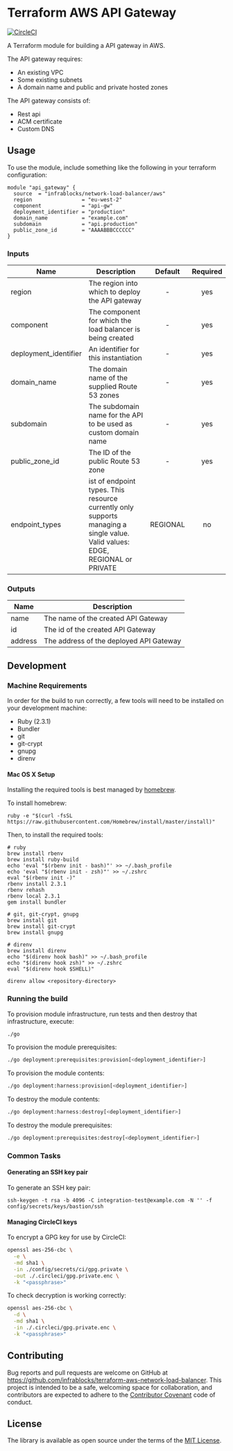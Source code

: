Terraform AWS API Gateway
===================================

[![CircleCI](https://circleci.com/gh/infrablocks/terraform-aws-api-gateway.svg?style=svg)](https://circleci.com/gh/infrablocks/terraform-aws-api-gateway)

A Terraform module for building a API gateway in AWS.

The API gateway requires:
* An existing VPC
* Some existing subnets
* A domain name and public and private hosted zones
 
The API gateway consists of:
* Rest api
* ACM certificate
* Custom DNS


Usage
-----

To use the module, include something like the following in your terraform 
configuration:

```hcl-terraform
module "api_gateway" {
  source  = "infrablocks/network-load-balancer/aws"
  region                = "eu-west-2"
  component             = "api-gw"
  deployment_identifier = "production"
  domain_name           = "example.com"
  subdomain             = "api.production"
  public_zone_id        = "AAAABBBCCCCCC"
}
```


### Inputs

| Name                             | Description                                                                   | Default             | Required                             |
|----------------------------------|-------------------------------------------------------------------------------|:-------------------:|:------------------------------------:|
| region                           | The region into which to deploy the API gateway                             | -                   | yes                                  |
| component| The component for which the load balancer is being created    |- | yes|
| deployment_identifier|An identifier for this instantiation                                           |- | yes |
| domain_name| The domain name of the supplied Route 53 zones | - | yes|
| subdomain| The subdomain name for the API to be used as custom domain name| - | yes |
| public_zone_id|The ID of the public Route 53 zone |- | yes |
| endpoint_types| ist of endpoint types. This resource currently only supports managing a single value. Valid values: EDGE, REGIONAL or PRIVATE| REGIONAL| no|


### Outputs

| Name                                    | Description                                               |
|-----------------------------------------|-----------------------------------------------------------|
| name                                    | The name of the created API Gateway                               |
| id                                     | The id of the created API Gateway                               |
| address                                 | The address of the deployed API Gateway      |


Development
-----------

### Machine Requirements

In order for the build to run correctly, a few tools will need to be installed on your
development machine:

* Ruby (2.3.1)
* Bundler
* git
* git-crypt
* gnupg
* direnv

#### Mac OS X Setup

Installing the required tools is best managed by [homebrew](http://brew.sh).

To install homebrew:

```
ruby -e "$(curl -fsSL https://raw.githubusercontent.com/Homebrew/install/master/install)"
```

Then, to install the required tools:

```
# ruby
brew install rbenv
brew install ruby-build
echo 'eval "$(rbenv init - bash)"' >> ~/.bash_profile
echo 'eval "$(rbenv init - zsh)"' >> ~/.zshrc
eval "$(rbenv init -)"
rbenv install 2.3.1
rbenv rehash
rbenv local 2.3.1
gem install bundler

# git, git-crypt, gnupg
brew install git
brew install git-crypt
brew install gnupg

# direnv
brew install direnv
echo "$(direnv hook bash)" >> ~/.bash_profile
echo "$(direnv hook zsh)" >> ~/.zshrc
eval "$(direnv hook $SHELL)"

direnv allow <repository-directory>
```

### Running the build

To provision module infrastructure, run tests and then destroy that infrastructure,
execute:

```bash
./go
```

To provision the module prerequisites:

```bash
./go deployment:prerequisites:provision[<deployment_identifier>]
```

To provision the module contents:

```bash
./go deployment:harness:provision[<deployment_identifier>]
```

To destroy the module contents:

```bash
./go deployment:harness:destroy[<deployment_identifier>]
```

To destroy the module prerequisites:

```bash
./go deployment:prerequisites:destroy[<deployment_identifier>]
```


### Common Tasks

#### Generating an SSH key pair

To generate an SSH key pair:

```
ssh-keygen -t rsa -b 4096 -C integration-test@example.com -N '' -f config/secrets/keys/bastion/ssh
```

#### Managing CircleCI keys

To encrypt a GPG key for use by CircleCI:

```bash
openssl aes-256-cbc \
  -e \
  -md sha1 \
  -in ./config/secrets/ci/gpg.private \
  -out ./.circleci/gpg.private.enc \
  -k "<passphrase>"
```

To check decryption is working correctly:

```bash
openssl aes-256-cbc \
  -d \
  -md sha1 \
  -in ./.circleci/gpg.private.enc \
  -k "<passphrase>"
```

Contributing
------------

Bug reports and pull requests are welcome on GitHub at https://github.com/infrablocks/terraform-aws-network-load-balancer. 
This project is intended to be a safe, welcoming space for collaboration, and contributors are expected to adhere to 
the [Contributor Covenant](http://contributor-covenant.org) code of conduct.


License
-------

The library is available as open source under the terms of the [MIT License](http://opensource.org/licenses/MIT).
